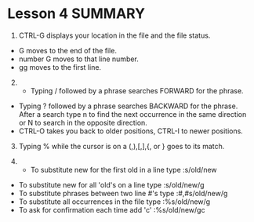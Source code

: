# Lesson 4 SUMMARY

1. CTRL-G  displays your location in the file and the file status.
 - G  moves to the end of the file.
 - number  G  moves to that line number.
 - gg  moves to the first line.
            
2. - Typing  /  followed by a phrase searches FORWARD for the phrase.
 - Typing  ?  followed by a phrase searches BACKWARD for the phrase.
After a search type  n  to find the next occurrence in the same direction or  N  to search in the opposite direction.
 - CTRL-O takes you back to older positions, CTRL-I to newer positions.
 
3. Typing  %  while the cursor is on a (,),[,],{, or } goes to its match.

4. - To substitute new for the first old in a line type    :s/old/new
 - To substitute new for all 'old's on a line type       :s/old/new/g
 - To substitute phrases between two line #'s type       :#,#s/old/new/g
 - To substitute all occurrences in the file type        :%s/old/new/g
 - To ask for confirmation each time add 'c'             :%s/old/new/gc
